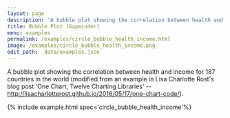 ```yaml
---
layout: page
description: "A bubble plot showing the correlation between health and income for 187 countries in the world (modified from an example in Lisa Charlotte Rost's blog post 'One Chart, Twelve Charting Libraries' --http://lisacharlotterost.github.io/2016/05/17/one-chart-code/)."
title: Bubble Plot (Gapminder)
menu: examples
permalink: /examples/circle_bubble_health_income.html
image: /examples/circle_bubble_health_income.png
edit_path: _data/examples.json
---
```


A bubble plot showing the correlation between health and income for 187 countries in the world (modified from an example in Lisa Charlotte Rost's blog post 'One Chart, Twelve Charting Libraries' --http://lisacharlotterost.github.io/2016/05/17/one-chart-code/).

{% include example.html spec='circle_bubble_health_income'%}
